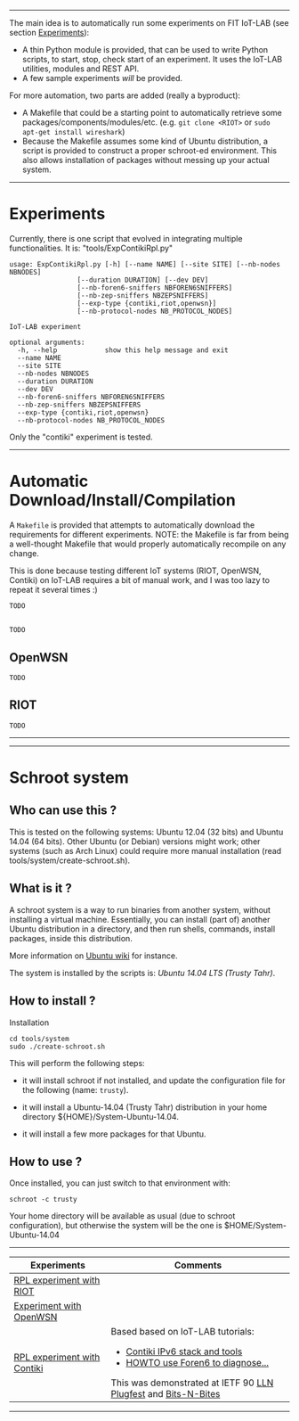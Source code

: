---------------------------------------------------------------------------

The main idea is to automatically run some experiments on FIT IoT-LAB
(see section [Experiments](#Experiments)):
* A thin Python module is provided, that can be used to write Python scripts, to start, stop, check start of an experiment. 
It uses the IoT-LAB utilities, modules and REST API.
* A few sample experiments *will* be provided.

For more automation, two parts are added (really a byproduct):
* A Makefile that could be a starting point to automatically retrieve
  some packages/components/modules/etc. (e.g. `git clone <RIOT>` or `sudo apt-get install wireshark`)
* Because the Makefile assumes some kind of Ubuntu distribution, 
  a script is provided to construct a proper schroot-ed environment.
  This also allows installation of packages without messing up your
  actual system.

---------------------------------------------------------------------------

# Experiments

Currently, there is one script that evolved in integrating multiple
functionalities. It is: "tools/ExpContikiRpl.py"

```
usage: ExpContikiRpl.py [-h] [--name NAME] [--site SITE] [--nb-nodes NBNODES]
                 [--duration DURATION] [--dev DEV]
                 [--nb-foren6-sniffers NBFOREN6SNIFFERS]
                 [--nb-zep-sniffers NBZEPSNIFFERS]
                 [--exp-type {contiki,riot,openwsn}]
                 [--nb-protocol-nodes NB_PROTOCOL_NODES]

IoT-LAB experiment

optional arguments:
  -h, --help            show this help message and exit
  --name NAME
  --site SITE
  --nb-nodes NBNODES
  --duration DURATION
  --dev DEV
  --nb-foren6-sniffers NBFOREN6SNIFFERS
  --nb-zep-sniffers NBZEPSNIFFERS
  --exp-type {contiki,riot,openwsn}
  --nb-protocol-nodes NB_PROTOCOL_NODES
```

Only the "contiki" experiment is tested.

---------------------------------------------------------------------------

# Automatic Download/Install/Compilation

A `Makefile` is provided that attempts to automatically download the
requirements for different experiments. 
NOTE: the Makefile is far from being a well-thought Makefile that
would properly automatically recompile on any change.

This is done because testing
different IoT systems (RIOT, OpenWSN, Contiki) on IoT-LAB requires
a bit of manual work, and I was too lazy to repeat it several times :)

```
TODO
```

## 

```
TODO
```

## OpenWSN

```
TODO
```

## RIOT

```
TODO
```

---------------------------------------------------------------------------

---------------------------------------------------------------------------

# Schroot system


## Who can use this ?

This is tested on the following systems: Ubuntu 12.04 (32 bits) and Ubuntu 14.04 (64 bits). Other Ubuntu (or Debian) versions might work; other
systems (such as Arch Linux) could require more manual installation
(read  tools/system/create-schroot.sh).

## What is it ?

A schroot system is a way to run binaries from another system,
without installing a virtual machine. Essentially, you can
install (part of) another Ubuntu distribution in a directory, and
then run shells, commands, install packages, inside this distribution.

More information on [Ubuntu wiki](https://wiki.ubuntu.com/DebootstrapChroot)
for instance.

The system is installed by the scripts is: _Ubuntu 14.04 LTS (Trusty Tahr)_.


## How to install ?

Installation
```
cd tools/system
sudo ./create-schroot.sh
```

This will perform the following steps:
* it will install schroot if not installed, and update the configuration
  file for the following (name: `trusty`).
  
* it will install a Ubuntu-14.04 (Trusty Tahr) distribution in your home directory 
  ${HOME}/System-Ubuntu-14.04.

* it will install a few more packages for that Ubuntu.

## How to use ?

Once installed, you can just switch to that environment with:

```
schroot -c trusty
```

Your home directory will be available as usual (due to schroot configuration), 
but otherwise the system will be the one is $HOME/System-Ubuntu-14.04

---------------------------------------------------------------------------





| Experiments | Comments |
|-------------------------------------------------- |  --- |
| [RPL experiment with RIOT](README-RIOT.md) |  |
| [Experiment with OpenWSN](README-OpenWSN.md) |  |
| [RPL experiment with Contiki](README-Contiki.md) | Based based on IoT-LAB tutorials: <ul><li> [Contiki IPv6 stack and tools](https://www.iot-lab.info/tutorials/contiki-ipv6-stack-and-tools/)</li> <li> [HOWTO use Foren6 to diagnose...](https://github.com/iot-lab/iot-lab/wiki/HOWTO-use-Foren6-to-diagnose-in-realtime-your-6LoWPAN-experiment)</li></ul> This was demonstrated at IETF 90 [LLN Plugfest](https://bitbucket.org/6tisch/meetings/wiki/140720a_ietf90_toronto_plugfest) and [Bits-N-Bites](http://www.ietf.org/meeting/90/ietf-90-bits-n-bites.html)  |


---------------------------------------------------------------------------
